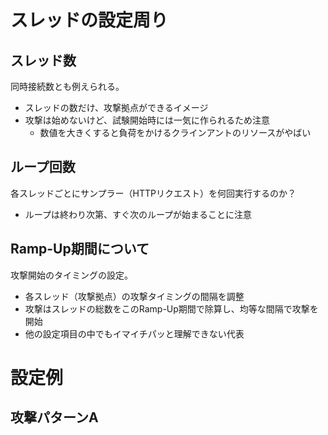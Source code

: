 # スレッドの設定周り
## スレッド数
同時接続数とも例えられる。

* スレッドの数だけ、攻撃拠点ができるイメージ
* 攻撃は始めないけど、試験開始時には一気に作られるため注意
  * 数値を大きくすると負荷をかけるクラインアントのリソースがやばい

## ループ回数
各スレッドごとにサンプラー（HTTPリクエスト）を何回実行するのか？

* ループは終わり次第、すぐ次のループが始まることに注意

## Ramp-Up期間について
攻撃開始のタイミングの設定。

* 各スレッド（攻撃拠点）の攻撃タイミングの間隔を調整
* 攻撃はスレッドの総数をこのRamp-Up期間で除算し、均等な間隔で攻撃を開始
* 他の設定項目の中でもイマイチパッと理解できない代表

# 設定例
## 攻撃パターンA
* スレッド数:1
* ループ回数:10
* Ramp-Up期間:1
---
* この場合攻撃に使われるのは1拠点だけ
* 1拠点から10発サンプラー（攻撃）が飛ぶ
* 攻撃は1秒間間隔ですが、1拠点だけなので特に意味はない

全体では1秒で10発の攻撃が来ているので、10req/sec

## 設定パターンB
* スレッド数:10
* ループ回数:1
* Ramp-Up期間:10
---
* この場合攻撃に使われるのは10拠点
* 10拠点からそれぞれ1発のサンプラー（攻撃）が飛ぶ
* 攻撃は10秒の間に、10拠点から均等な間隔で攻撃を開始(10/10=1秒間隔)

全体では10秒で10発の攻撃が来ているので、1req/sec

## 設定パターンC
* スレッド数:5
* ループ回数:10
* Ramp-Up期間:10
---
* この場合攻撃に使われるのは5拠点
* 5拠点からそれぞれ10発のサンプラー（攻撃）が飛ぶ
* 攻撃は10秒の間に、5拠点から均等な間隔で攻撃を開始(10/5=2秒間隔)

全体では10秒で50発の攻撃が来ているので、5req/sec...

と思うが、そんなグラフにはならないので注意。ログをよく見てみよう。

### Ramp-Upとループ回数の罠
ループは直前のループが終わったらすぐ次が実行されるため、
パターンCの場合、一度攻撃を開始すると各スレッドは10発撃ち切ってしまう。2秒間で均等に10発撃たれる訳ではないので注意されたし。

```
# パターンCで実行するとこんな感じの表ができる
23:14:02.834    スレッドグループ 1-1
23:14:02.848    スレッドグループ 1-1
23:14:02.859    スレッドグループ 1-1
23:14:02.870    スレッドグループ 1-1
23:14:02.886    スレッドグループ 1-1
23:14:02.897    スレッドグループ 1-1
23:14:02.902    スレッドグループ 1-1
23:14:02.908    スレッドグループ 1-1
23:14:02.919    スレッドグループ 1-1
23:14:02.924    スレッドグループ 1-1
23:14:04.836    スレッドグループ 1-2
23:14:04.840    スレッドグループ 1-2
23:14:04.842    スレッドグループ 1-2
23:14:04.849    スレッドグループ 1-2
23:14:04.854    スレッドグループ 1-2
23:14:04.863    スレッドグループ 1-2
23:14:04.866    スレッドグループ 1-2
23:14:04.871    スレッドグループ 1-2
23:14:04.887    スレッドグループ 1-2
23:14:04.900    スレッドグループ 1-2
```

* スレッドグループ1-1とスレッドグループ1-2の開始は2秒ほど空いているので想定通り
* 1-1の開始から1-1の終了まではわずが0.07秒程度
* 1-2の開始から1-2の終了まではわずが0.07秒程度

2秒ごとにスレッドは起動しているけど、
5req/secかというと全体平均ではそうだけど、細部を見るとそうでもない。2秒台にリクエストが集中している。

// ちゃんとグラフで可視化してしてみたかったけど...
// Kibana周りの学習が済んだら連携させてみよう

